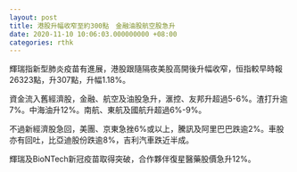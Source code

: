 ```yaml
---
layout: post
title: 港股升幅收窄至約300點　金融油股航空股急升
date: 2020-11-10 10:06:03.000000000 +08:00
categories: rthk
---
```


輝瑞指新型肺炎疫苗有進展，港股跟隨隔夜美股高開後升幅收窄，恒指較早時報26323點，升307點，升幅1.18%。

資金流入舊經濟股，金融、航空及油股急升，滙控、友邦升超過5-6%。渣打升逾7%。中海油升12%。南航、東航及國航升超過6%-9%。

不過新經濟股急回，美團、京東急挫6%或以上，騰訊及阿里巴巴跌逾2%。車股亦有回吐，比亞迪股份跌逾8%，吉利汽車跌近半成。

輝瑞及BioNTech新冠疫苗取得突破，合作夥伴復星醫藥股價急升12%。
